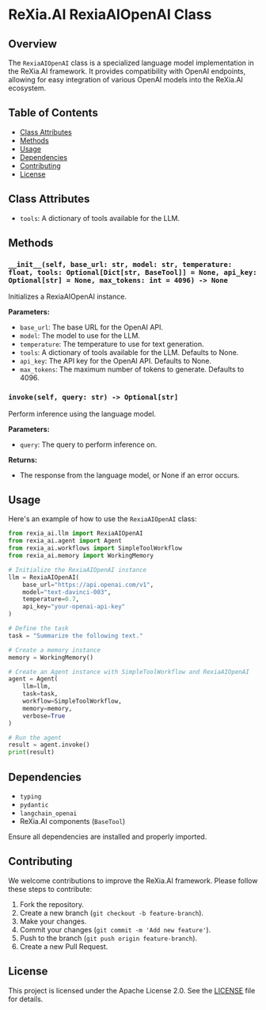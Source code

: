 # ReXia.AI RexiaAIOpenAI Class

## Overview

The `RexiaAIOpenAI` class is a specialized language model implementation in the ReXia.AI framework. It provides compatibility with OpenAI endpoints, allowing for easy integration of various OpenAI models into the ReXia.AI ecosystem.

## Table of Contents

- [Class Attributes](#class-attributes)
- [Methods](#methods)
- [Usage](#usage)
- [Dependencies](#dependencies)
- [Contributing](#contributing)
- [License](#license)

## Class Attributes

- `tools`: A dictionary of tools available for the LLM.

## Methods

### `__init__(self, base_url: str, model: str, temperature: float, tools: Optional[Dict[str, BaseTool]] = None, api_key: Optional[str] = None, max_tokens: int = 4096) -> None`

Initializes a RexiaAIOpenAI instance.

**Parameters:**

- `base_url`: The base URL for the OpenAI API.
- `model`: The model to use for the LLM.
- `temperature`: The temperature to use for text generation.
- `tools`: A dictionary of tools available for the LLM. Defaults to None.
- `api_key`: The API key for the OpenAI API. Defaults to None.
- `max_tokens`: The maximum number of tokens to generate. Defaults to 4096.

### `invoke(self, query: str) -> Optional[str]`

Perform inference using the language model.

**Parameters:**

- `query`: The query to perform inference on.

**Returns:**

- The response from the language model, or None if an error occurs.

## Usage

Here's an example of how to use the `RexiaAIOpenAI` class:

```python
from rexia_ai.llm import RexiaAIOpenAI
from rexia_ai.agent import Agent
from rexia_ai.workflows import SimpleToolWorkflow
from rexia_ai.memory import WorkingMemory

# Initialize the RexiaAIOpenAI instance
llm = RexiaAIOpenAI(
    base_url="https://api.openai.com/v1",
    model="text-davinci-003",
    temperature=0.7,
    api_key="your-openai-api-key"
)

# Define the task
task = "Summarize the following text."

# Create a memory instance
memory = WorkingMemory()

# Create an Agent instance with SimpleToolWorkflow and RexiaAIOpenAI
agent = Agent(
    llm=llm,
    task=task,
    workflow=SimpleToolWorkflow,
    memory=memory,
    verbose=True
)

# Run the agent
result = agent.invoke()
print(result)
```

## Dependencies

- `typing`
- `pydantic`
- `langchain_openai`
- ReXia.AI components (`BaseTool`)

Ensure all dependencies are installed and properly imported.

## Contributing

We welcome contributions to improve the ReXia.AI framework. Please follow these steps to contribute:

1. Fork the repository.
2. Create a new branch (`git checkout -b feature-branch`).
3. Make your changes.
4. Commit your changes (`git commit -m 'Add new feature'`).
5. Push to the branch (`git push origin feature-branch`).
6. Create a new Pull Request.

## License

This project is licensed under the Apache License 2.0. See the [LICENSE](../LICENSE) file for details.
